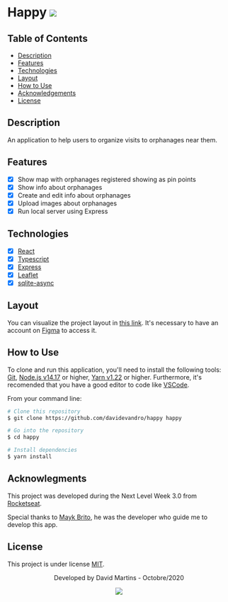 
# Happy  <img src = "https://img.shields.io/badge/license-MIT-blue">

## Table of Contents

* [Description](#description)
* [Features](#features)
* [Technologies](#technologies)
* [Layout](#layout)
* [How to Use](#how-to-use)
* [Acknowledgements](#acknowlegments)
* [License](#license)

## Description

An application to help users to organize visits to orphanages near them.

## Features

- [x] Show map with orphanages registered showing as pin points
- [x] Show info about orphanages
- [x] Create and edit info about orphanages
- [x] Upload images about orphanages
- [x] Run local server using Express

## Technologies

- [x] [React](https://react.dev/)
- [x] [Typescript](https://www.typescriptlang.org/)
- [x] [Express](https://expressjs.com/pt-br/)
- [x] [Leaflet](https://leafletjs.com/)
- [x] [sqlite-async](https://www.npmjs.com/package/sqlite-async)

## Layout

You can visualize the project layout in [this link](https://www.figma.com/file/ol9xGu3fPnagWLa5eEcM56/Happy-Web-(Copy)). It's necessary to have an account on [Figma](https://www.figma.com/) to access it.

## How to Use

To clone and run this application, you'll need to install the following tools: [Git](https://git-scm.com), [Node.js v14.17](https://nodejs.org/en/) or higher, [Yarn v1.22](https://yarnpkg.com/) or higher. 
Furthermore, it's recomended that you have a good editor to code like [VSCode](https://code.visualstudio.com/).

From your command line:

```bash
# Clone this repository
$ git clone https://github.com/davidevandro/happy happy

# Go into the repository
$ cd happy

# Install dependencies
$ yarn install
```

## Acknowlegments

This project was developed during the Next Level Week 3.0 from [Rocketseat](https://rocketseat.com.br/).

Special thanks to [Mayk Brito](https://github.com/maykbrito), he was the developer who guide me to develop this app.

## License

This project is under license [MIT](https://github.com/davidevandro/happy/blob/main/LICENSE).

<div align="center">

Developed by David Martins - Octobre/2020

[<img src="https://img.shields.io/static/v1?label= &message=David Evandro Amorim Martins&color=blue&logo=linkedin&link=https://www.linkedin.com/in/david-evandro-martins/"/>](https://www.linkedin.com/in/david-evandro-martins/)
